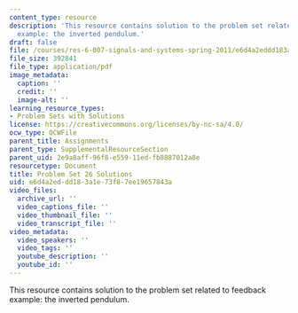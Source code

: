 ```yaml
---
content_type: resource
description: 'This resource contains solution to the problem set related to feedback
  example: the inverted pendulum.'
draft: false
file: /courses/res-6-007-signals-and-systems-spring-2011/e6d4a2eddd183a1e73f87ee19657843a_MITRES_6_007S11_hw26_sol.pdf
file_size: 392841
file_type: application/pdf
image_metadata:
  caption: ''
  credit: ''
  image-alt: ''
learning_resource_types:
- Problem Sets with Solutions
license: https://creativecommons.org/licenses/by-nc-sa/4.0/
ocw_type: OCWFile
parent_title: Assignments
parent_type: SupplementalResourceSection
parent_uid: 2e9a8aff-96f8-e559-11ed-fb8887012a8e
resourcetype: Document
title: Problem Set 26 Solutions
uid: e6d4a2ed-dd18-3a1e-73f8-7ee19657843a
video_files:
  archive_url: ''
  video_captions_file: ''
  video_thumbnail_file: ''
  video_transcript_file: ''
video_metadata:
  video_speakers: ''
  video_tags: ''
  youtube_description: ''
  youtube_id: ''
---
```

This resource contains solution to the problem set related to feedback example: the inverted pendulum.
